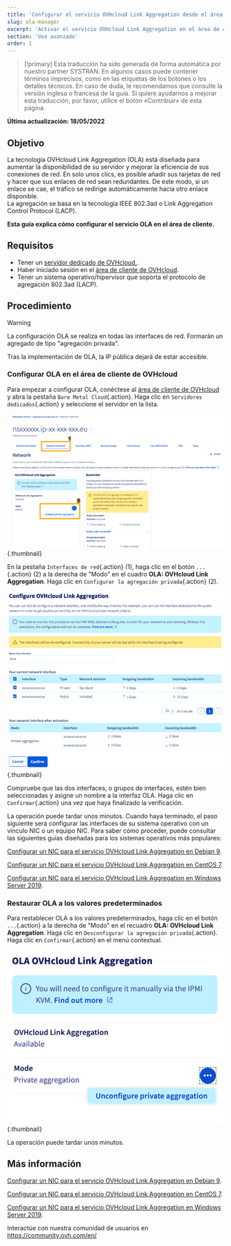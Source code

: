 ```yaml
---
title: 'Configurar el servicio OVHcloud Link Aggregation desde el área de cliente de OVHcloud'
slug: ola-manager
excerpt: 'Activar el servicio OVHcloud Link Aggregation en el área de cliente'
section: 'Uso avanzado'
order: 1
---
```


> [!primary]
> Esta traducción ha sido generada de forma automática por nuestro partner SYSTRAN. En algunos casos puede contener términos imprecisos, como en las etiquetas de los botones o los detalles técnicos. En caso de duda, le recomendamos que consulte la versión inglesa o francesa de la guía. Si quiere ayudarnos a mejorar esta traducción, por favor, utilice el botón «Contribuir» de esta página.
>

**Última actualización: 18/05/2022**

## Objetivo

La tecnología OVHcloud Link Aggregation (OLA) está diseñada para aumentar la disponibilidad de su servidor y mejorar la eficiencia de sus conexiones de red. En solo unos clics, es posible añadir sus tarjetas de red y hacer que sus enlaces de red sean redundantes. De este modo, si un enlace se cae, el tráfico se redirige automáticamente hacia otro enlace disponible.<br>
La agregación se basa en la tecnología IEEE 802.3ad o Link Aggregation Control Protocol (LACP).

**Esta guía explica cómo configurar el servicio OLA en el área de cliente.**

## Requisitos

- Tener un [servidor dedicado de OVHcloud.](https://www.ovhcloud.com/es-es/bare-metal/).
- Haber iniciado sesión en el [área de cliente de OVHcloud](https://www.ovh.com/auth/?action=gotomanager&from=https://www.ovh.es/&ovhSubsidiary=es).
- Tener un sistema operativo/hipervisor que soporta el protocolo de agregación 802.3ad (LACP).

## Procedimiento

> [!warning]
>
> La configuración OLA se realiza en todas las interfaces de red. Formarán un agregado de tipo "agregación privada".
>
> Tras la implementación de OLA, la IP pública dejará de estar accesible.
>

### Configurar OLA en el área de cliente de OVHcloud

Para empezar a configurar OLA, conéctese al [área de cliente de OVHcloud](https://www.ovh.com/auth/?action=gotomanager&from=https://www.ovh.es/&ovhSubsidiary=es) y abra la pestaña `Bare Metal Cloud`{.action}. Haga clic en `Servidores dedicados`{.action} y seleccione el servidor en la lista.

![network interfaces](images/network_interfaces2022.png){.thumbnail}

En la pestaña `Interfaces de red`{.action} (1), haga clic en el botón `...`{.action} (2) a la derecha de "Modo" en el cuadro **OLA: OVHcloud Link Aggregation**. Haga clic en `Configurar la agregación privada`{.action} (2).

![interfaz select](images/interface_select2021.png){.thumbnail}

Compruebe que las dos interfaces, o grupos de interfaces, estén bien seleccionadas y asigne un nombre a la interfaz OLA. Haga clic en `Confirmar`{.action} una vez que haya finalizado la verificación.

La operación puede tardar unos minutos. Cuando haya terminado, el paso siguiente será configurar las interfaces de su sistema operativo con un vínculo NIC o un equipo NIC. Para saber cómo proceder, puede consultar las siguientes guías diseñadas para los sistemas operativos más populares:

[Configurar un NIC para el servicio OVHcloud Link Aggregation en Debian 9](../ola-debian9/).

[Configurar un NIC para el servicio OVHcloud Link Aggregation en CentOS 7](../ola-centos7/).

[Configurar un NIC para el servicio OVHcloud Link Aggregation en Windows Server 2019](../ola-w2k19/).

### Restaurar OLA a los valores predeterminados

Para restablecer OLA a los valores predeterminados, haga clic en el botón `...`{.action} a la derecha de "Modo" en el recuadro **OLA: OVHcloud Link Aggregation**. Haga clic en `Desconfigurar la agregación privada`{.action}. Haga clic en `Confirmar`{.action} en el menú contextual.

![network interfaces](images/default_settings2021.png){.thumbnail}

La operación puede tardar unos minutos.

## Más información

[Configurar un NIC para el servicio OVHcloud Link Aggregation en Debian 9](../ola-debian9/).

[Configurar un NIC para el servicio OVHcloud Link Aggregation en CentOS 7](../ola-centos7/).

[Configurar un NIC para el servicio OVHcloud Link Aggregation en Windows Server 2019](../ola-w2k19/).

Interactúe con nuestra comunidad de usuarios en <https://community.ovh.com/en/>
